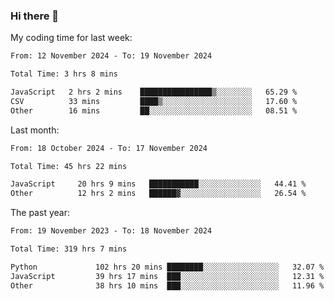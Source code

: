 ### Hi there 👋

My coding time for last week:

<!--START_SECTION:week-->

```txt
From: 12 November 2024 - To: 19 November 2024

Total Time: 3 hrs 8 mins

JavaScript   2 hrs 2 mins    ████████████████▒░░░░░░░░   65.29 %
CSV          33 mins         ████▒░░░░░░░░░░░░░░░░░░░░   17.60 %
Other        16 mins         ██░░░░░░░░░░░░░░░░░░░░░░░   08.51 %
```

<!--END_SECTION:week-->

Last month:

<!--START_SECTION:month-->

```txt
From: 18 October 2024 - To: 17 November 2024

Total Time: 45 hrs 22 mins

JavaScript     20 hrs 9 mins   ███████████░░░░░░░░░░░░░░   44.41 %
Other          12 hrs 2 mins   ██████▓░░░░░░░░░░░░░░░░░░   26.54 %
```

<!--END_SECTION:month-->

The past year:

<!--START_SECTION:year-->

```txt
From: 19 November 2023 - To: 18 November 2024

Total Time: 319 hrs 7 mins

Python             102 hrs 20 mins ████████░░░░░░░░░░░░░░░░░   32.07 %
JavaScript         39 hrs 17 mins  ███░░░░░░░░░░░░░░░░░░░░░░   12.31 %
Other              38 hrs 10 mins  ███░░░░░░░░░░░░░░░░░░░░░░   11.96 %
```

<!--END_SECTION:year-->
